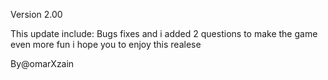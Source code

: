 
Version 2.00

This update include:
Bugs fixes
and i added 2 questions to make the game even more fun
i hope you to enjoy this realese

By@omarXzain 